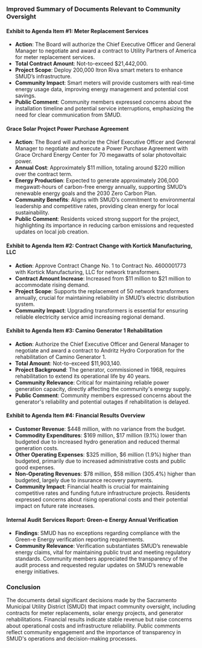 ### Improved Summary of Documents Relevant to Community Oversight

#### Exhibit to Agenda Item #1: Meter Replacement Services
- **Action**: The Board will authorize the Chief Executive Officer and General Manager to negotiate and award a contract to Utility Partners of America for meter replacement services.
- **Total Contract Amount**: Not-to-exceed $21,442,000.
- **Project Scope**: Deploy 200,000 Itron Riva smart meters to enhance SMUD’s infrastructure.
- **Community Impact**: Smart meters will provide customers with real-time energy usage data, improving energy management and potential cost savings.
- **Public Comment**: Community members expressed concerns about the installation timeline and potential service interruptions, emphasizing the need for clear communication from SMUD.

#### Grace Solar Project Power Purchase Agreement
- **Action**: The Board will authorize the Chief Executive Officer and General Manager to negotiate and execute a Power Purchase Agreement with Grace Orchard Energy Center for 70 megawatts of solar photovoltaic power.
- **Annual Cost**: Approximately $11 million, totaling around $220 million over the contract term.
- **Energy Production**: Expected to generate approximately 206,000 megawatt-hours of carbon-free energy annually, supporting SMUD’s renewable energy goals and the 2030 Zero Carbon Plan.
- **Community Benefits**: Aligns with SMUD’s commitment to environmental leadership and competitive rates, providing clean energy for local sustainability.
- **Public Comment**: Residents voiced strong support for the project, highlighting its importance in reducing carbon emissions and requested updates on local job creation.

#### Exhibit to Agenda Item #2: Contract Change with Kortick Manufacturing, LLC
- **Action**: Approve Contract Change No. 1 to Contract No. 4600001773 with Kortick Manufacturing, LLC for network transformers.
- **Contract Amount Increase**: Increased from $11 million to $21 million to accommodate rising demand.
- **Project Scope**: Supports the replacement of 50 network transformers annually, crucial for maintaining reliability in SMUD’s electric distribution system.
- **Community Impact**: Upgrading transformers is essential for ensuring reliable electricity service amid increasing regional demand.

#### Exhibit to Agenda Item #3: Camino Generator 1 Rehabilitation
- **Action**: Authorize the Chief Executive Officer and General Manager to negotiate and award a contract to Andritz Hydro Corporation for the rehabilitation of Camino Generator 1.
- **Total Amount**: Not-to-exceed $11,903,140.
- **Project Background**: The generator, commissioned in 1968, requires rehabilitation to extend its operational life by 40 years.
- **Community Relevance**: Critical for maintaining reliable power generation capacity, directly affecting the community's energy supply.
- **Public Comment**: Community members expressed concerns about the generator's reliability and potential outages if rehabilitation is delayed.

#### Exhibit to Agenda Item #4: Financial Results Overview
- **Customer Revenue**: $448 million, with no variance from the budget.
- **Commodity Expenditures**: $169 million, $17 million (9.1%) lower than budgeted due to increased hydro generation and reduced thermal generation costs.
- **Other Operating Expenses**: $325 million, $6 million (1.9%) higher than budgeted, primarily due to increased administrative costs and public good expenses.
- **Non-Operating Revenues**: $78 million, $58 million (305.4%) higher than budgeted, largely due to insurance recovery payments.
- **Community Impact**: Financial health is crucial for maintaining competitive rates and funding future infrastructure projects. Residents expressed concerns about rising operational costs and their potential impact on future rate increases.

#### Internal Audit Services Report: Green-e Energy Annual Verification
- **Findings**: SMUD has no exceptions regarding compliance with the Green-e Energy verification reporting requirements.
- **Community Relevance**: Verification substantiates SMUD’s renewable energy claims, vital for maintaining public trust and meeting regulatory standards. Community members appreciated the transparency of the audit process and requested regular updates on SMUD’s renewable energy initiatives.

### Conclusion
The documents detail significant decisions made by the Sacramento Municipal Utility District (SMUD) that impact community oversight, including contracts for meter replacements, solar energy projects, and generator rehabilitations. Financial results indicate stable revenue but raise concerns about operational costs and infrastructure reliability. Public comments reflect community engagement and the importance of transparency in SMUD's operations and decision-making processes.
